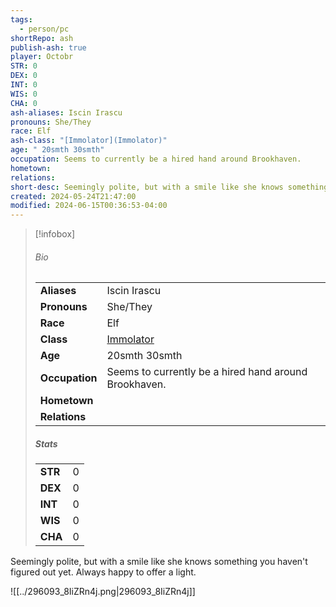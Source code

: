 ```yaml
---
tags:
  - person/pc
shortRepo: ash
publish-ash: true
player: Octobr
STR: 0
DEX: 0
INT: 0
WIS: 0
CHA: 0
ash-aliases: Iscin Irascu
pronouns: She/They
race: Elf
ash-class: "[Immolator](Immolator)"
age: " 20smth 30smth"
occupation: Seems to currently be a hired hand around Brookhaven.
hometown: 
relations: 
short-desc: Seemingly polite, but with a smile like she knows something you haven't figured out yet. Always happy to offer a light.
created: 2024-05-24T21:47:00
modified: 2024-06-15T00:36:53-04:00
---
```


> [!infobox]
> ###### Bio
> |                |                  |
> | -------------- | ---------------- |
> |**Aliases**     | Iscin Irascu                |
> |**Pronouns**    | She/They           |
> |**Race**        | Elf            |
> |**Class**         | [Immolator](Immolator)            |
> |**Age**         |  20smth 30smth            |
> |**Occupation**  | Seems to currently be a hired hand around Brookhaven.        |
> |**Hometown**||
> |**Relations**|  |
> 
> ##### Stats
> |      |      |
> | ---- | ---- |
> | **STR**  | 0     |
> | **DEX**  | 0     |
> | **INT**  | 0     |
> | **WIS**  | 0     |
> | **CHA**  | 0     |


Seemingly polite, but with a smile like she knows something you haven't figured out yet. Always happy to offer a light.

![[../296093_8IiZRn4j.png|296093_8IiZRn4j]]